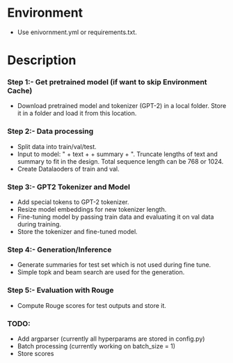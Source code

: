 # Environment
- Use enivornment.yml or requirements.txt.
# Description

### Step 1:- Get pretrained model (if want to skip Environment Cache)
- Download pretrained model and tokenizer (GPT-2) in a local folder. Store it in a folder and load it from this location.

### Step 2:- Data processing
- Split data into train/val/test.
- Input to model: "<bos> + text + <sep> + summary + <eos> ". Truncate lengths of text and summary to fit in the design. Total sequence length can be 768 or 1024. 
- Create Datalaoders of train and val.

### Step 3:- GPT2 Tokenizer and Model
- Add special tokens to GPT-2 tokenizer.
- Resize model embeddings for new tokenizer length.
- Fine-tuning model by passing train data and evaluating it on val data during training.
- Store the tokenizer and fine-tuned model.

### Step 4:- Generation/Inference
-  Generate summaries for test set which is not used during fine tune.
-  Simple topk and beam search are used for the generation.

### Step 5:- Evaluation with Rouge
- Compute Rouge scores for test outputs and store it.

### TODO:
- Add argparser (currently all hyperparams are stored in config.py)
- Batch processing (currently working on batch_size = 1)
- Store scores

